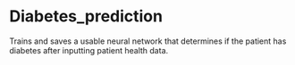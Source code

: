 # Diabetes_prediction
Trains and saves a usable neural network that determines if the patient has diabetes after inputting patient health data.
